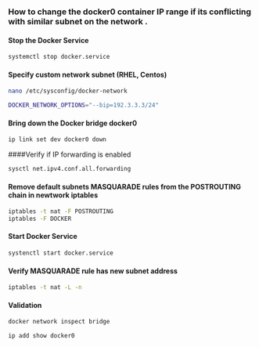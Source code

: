 

###  How to change the docker0 container IP range if its conflicting with similar subnet on the network .


#### Stop the Docker Service
```sh
systemctl stop docker.service
```

#### Specify custom network subnet (RHEL, Centos)
```sh
nano /etc/sysconfig/docker-network 
```
```sh
DOCKER_NETWORK_OPTIONS="--bip=192.3.3.3/24"
```


#### Bring down the Docker bridge docker0
```sh
ip link set dev docker0 down
```
####Verify if IP forwarding is enabled 
```sh
sysctl net.ipv4.conf.all.forwarding
```


#### Remove default subnets MASQUARADE rules from the POSTROUTING chain in newtwork iptables
```sh
iptables -t nat -F POSTROUTING
iptables -F DOCKER
```
#### Start Docker Service
```sh
systenctl start docker.service
```
#### Verify MASQUARADE rule has new subnet address
```sh
iptables -t nat -L -n
```

#### Validation
```sh
docker network inspect bridge
```
```sh
ip add show docker0
```
